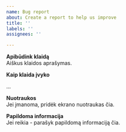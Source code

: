 ```yaml
---
name: Bug report
about: Create a report to help us improve
title: ''
labels: ''
assignees: ''

---
```


<!-- 

ČIA YRA KOMENTARAS
KOMENTARAI PAČIOJE TEMOJE
YRA NEMATOMI.

UŽPILDYK TIK REIKALINGUS LAUKUS.
NEREIKALINGĄ INFORMACIJĄ IŠTRINK.
-->

**Apibūdink klaidą**  
Aiškus klaidos aprašymas.

<!-- Kaip pakartoti šią klaidą -->
**Kaip klaida įvyko**

...
<!--
PAVYZDYS:

1. Nueiti į '...'
2. Paspausti '....'
3. Pamatyti klaidą

arba

Atidariau '...', paspaudžiau '...', parodė klaidos pranešimą.
-->

**Nuotraukos**  
Jei įmanoma, pridėk ekrano nuotraukas čia.

**Papildoma informacija**  
Jei reikia - parašyk papildomą informaciją čia.

